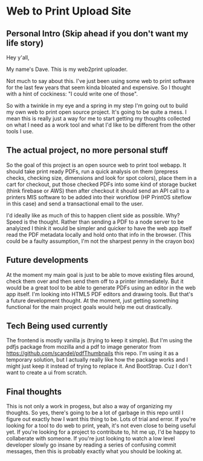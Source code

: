 # Web to Print Upload Site
## Personal Intro (Skip ahead if you don't want my life story)
Hey y'all,

My name's Dave. This is my web2print uploader.

Not much to say about this. I've just been using some web to print software for the last few years that seem kinda bloated and expensive. So I thought with a hint of cockiness: "I could write one of those".

So with a twinkle in my eye and a spring in my step I'm going out to build my own web to print open source project. It's going to be quite a mess. I mean this is really just a way for me to start getting my thoughts collected on what I need as a work tool and what I'd like to be different from the other tools I use.

## The actual project, no more personal stuff
So the goal of this project is an open source web to print tool webapp.
It should take print ready PDFs, run a quick analysis on them (prepress checks, checking size, dimensions and look for spot colors), place them in a cart for checkout, put those checked PDFs into some kind of storage bucket (think firebase or AWS) then after checkout it should send an API call to a printers MIS software to be added into their workflow (HP PrintOS siteflow in this case) and send a transactional email to the user.

I'd ideally like as much of this to happen client side as possible. Why? Speed is the thought. Rather than sending a PDF to a node server to be analyized I think it would be simpler and quicker to have the web app itself read the PDF metadata locally and hold onto that info in the browser. (This could be a faulty assumption, I'm not the sharpest penny in the crayon box)

## Future developments
At the moment my main goal is just to be able to move existing files around, check them over and then send them off to a printer immediately. But it would be a great tool to be able to generate PDFs using an editor in the web app itself. I'm looking into HTML5 PDF editors and drawing tools. But that's a future development thought. At the moment, just getting something functional for the main project goals would help me out drastically.

## Tech Being used currently
The frontend is mostly vanilla js (trying to keep it simple).
But I'm using the pdfjs package from mozilla and a pdf to image generator from https://github.com/scandel/pdfThumbnails this repo. I'm using it as a temporary solution, but I actually really like how the package works and I might just keep it instead of trying to replace it.
And BootStrap. Cuz I don't want to create a ui from scratch.

## Final thoughts
This is not only a work in progess, but also a way of organizing my thoughts. So yes, there's going to be a lot of garbage in this repo until I figure out exactly how I want this thing to be.
Lots of trial and error. If you're looking for a tool to do web to print, yeah, it's not even close to being useful yet. If you're looking for a project to contribute to, hit me up, I'd be happy to collaberate with someone. If you're just looking to watch a low level developer slowly go insane by reading a series of confusing commit messages, then this is probably exactly what you should be looking at.